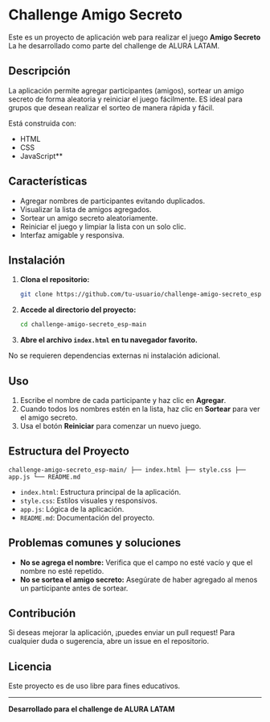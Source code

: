 # Challenge Amigo Secreto

Este es un proyecto de aplicación web para realizar el juego **Amigo Secreto**
La he desarrollado como parte del challenge de ALURA LATAM.

## Descripción

La aplicación permite agregar participantes (amigos), sortear un amigo secreto de forma aleatoria y reiniciar el juego fácilmente. ES ideal para grupos que desean realizar el sorteo de manera rápida y fácil.

Está construida con:

- HTML 
- CSS
- JavaScript**

## Características

- Agregar nombres de participantes evitando duplicados.
- Visualizar la lista de amigos agregados.
- Sortear un amigo secreto aleatoriamente.
- Reiniciar el juego y limpiar la lista con un solo clic.
- Interfaz amigable y responsiva.

## Instalación

1. **Clona el repositorio:**
   ```bash
   git clone https://github.com/tu-usuario/challenge-amigo-secreto_esp-main.git
   ```
2. **Accede al directorio del proyecto:**
   ```bash
   cd challenge-amigo-secreto_esp-main
   ```
3. **Abre el archivo `index.html` en tu navegador favorito.**

No se requieren dependencias externas ni instalación adicional.

## Uso

1. Escribe el nombre de cada participante y haz clic en **Agregar**.
2. Cuando todos los nombres estén en la lista, haz clic en **Sortear** para ver el amigo secreto.
3. Usa el botón **Reiniciar** para comenzar un nuevo juego.

## Estructura del Proyecto

`
challenge-amigo-secreto_esp-main/
├── index.html
├── style.css
├── app.js
└── README.md
`

- `index.html`: Estructura principal de la aplicación.
- `style.css`: Estilos visuales y responsivos.
- `app.js`: Lógica de la aplicación.
- `README.md`: Documentación del proyecto.

## Problemas comunes y soluciones

- **No se agrega el nombre:** Verifica que el campo no esté vacío y que el nombre no esté repetido.
- **No se sortea el amigo secreto:** Asegúrate de haber agregado al menos un participante antes de sortear.

## Contribución

Si deseas mejorar la aplicación, ¡puedes enviar un pull request! Para cualquier duda o sugerencia, abre un issue en el repositorio.

## Licencia

Este proyecto es de uso libre para fines educativos.

---

**Desarrollado para el challenge de ALURA LATAM**
